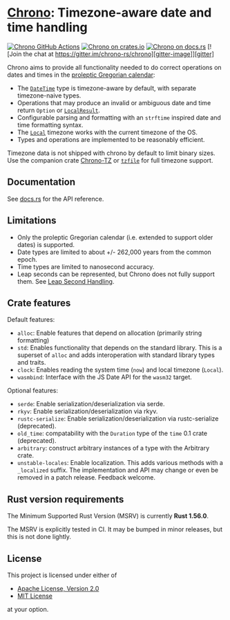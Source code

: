 [Chrono][docsrs]: Timezone-aware date and time handling
========================================

[![Chrono GitHub Actions][gh-image]][gh-checks]
[![Chrono on crates.io][cratesio-image]][cratesio]
[![Chrono on docs.rs][docsrs-image]][docsrs]
[![Join the chat at https://gitter.im/chrono-rs/chrono][gitter-image]][gitter]

[gh-image]: https://github.com/chronotope/chrono/actions/workflows/test.yml/badge.svg
[gh-checks]: https://github.com/chronotope/chrono/actions?query=workflow%3Atest
[cratesio-image]: https://img.shields.io/crates/v/chrono.svg
[cratesio]: https://crates.io/crates/chrono
[docsrs-image]: https://docs.rs/chrono/badge.svg
[docsrs]: https://docs.rs/chrono
[gitter-image]: https://badges.gitter.im/chrono-rs/chrono.svg
[gitter]: https://gitter.im/chrono-rs/chrono

Chrono aims to provide all functionality needed to do correct operations on dates and times in the
[proleptic Gregorian calendar](https://en.wikipedia.org/wiki/Proleptic_Gregorian_calendar):

* The [`DateTime`](https://docs.rs/chrono/latest/chrono/struct.DateTime.html) type is timezone-aware
  by default, with separate timezone-naive types.
* Operations that may produce an invalid or ambiguous date and time return `Option` or
  [`LocalResult`](https://docs.rs/chrono/latest/chrono/offset/enum.LocalResult.html).
* Configurable parsing and formatting with an `strftime` inspired date and time formatting syntax.
* The [`Local`](https://docs.rs/chrono/latest/chrono/offset/struct.Local.html) timezone works with
  the current timezone of the OS.
* Types and operations are implemented to be reasonably efficient.

Timezone data is not shipped with chrono by default to limit binary sizes. Use the companion crate
[Chrono-TZ](https://crates.io/crates/chrono-tz) or [`tzfile`](https://crates.io/crates/tzfile) for
full timezone support.

## Documentation

See [docs.rs](https://docs.rs/chrono/latest/chrono/) for the API reference.

## Limitations

* Only the proleptic Gregorian calendar (i.e. extended to support older dates) is supported.
* Date types are limited to about +/- 262,000 years from the common epoch.
* Time types are limited to nanosecond accuracy.
* Leap seconds can be represented, but Chrono does not fully support them.
  See [Leap Second Handling](https://docs.rs/chrono/latest/chrono/naive/struct.NaiveTime.html#leap-second-handling).

## Crate features

Default features:

* `alloc`: Enable features that depend on allocation (primarily string formatting)
* `std`: Enables functionality that depends on the standard library. This is a superset of `alloc`
  and adds interoperation with standard library types and traits.
* `clock`: Enables reading the system time (`now`) and local timezone (`Local`).
* `wasmbind`: Interface with the JS Date API for the `wasm32` target.

Optional features:

* `serde`: Enable serialization/deserialization via serde.
* `rkyv`: Enable serialization/deserialization via rkyv.
* `rustc-serialize`: Enable serialization/deserialization via rustc-serialize (deprecated).
* `old_time`: compatability with the `Duration` type of the `time` 0.1 crate (deprecated).
* `arbitrary`: construct arbitrary instances of a type with the Arbitrary crate.
* `unstable-locales`: Enable localization. This adds various methods with a `_localized` suffix.
  The implementation and API may change or even be removed in a patch release. Feedback welcome.

## Rust version requirements

The Minimum Supported Rust Version (MSRV) is currently **Rust 1.56.0**.

The MSRV is explicitly tested in CI. It may be bumped in minor releases, but this is not done
lightly.

## License

This project is licensed under either of

* [Apache License, Version 2.0](https://www.apache.org/licenses/LICENSE-2.0)
* [MIT License](https://opensource.org/licenses/MIT)

at your option.
